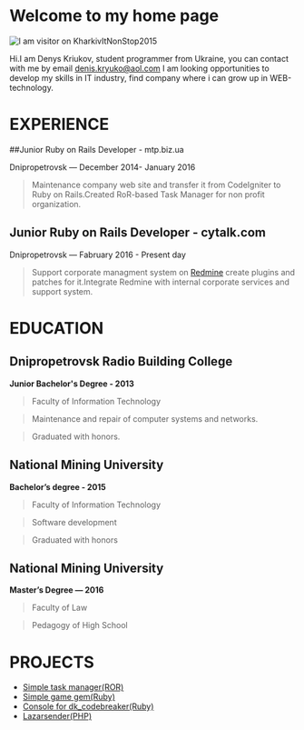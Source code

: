 # Welcome to my home page
![I am visitor on KharkivItNonStop2015](https://cloud.githubusercontent.com/assets/9421428/14539691/0fd52702-028a-11e6-912e-48f5116cdad5.jpg)

Hi.I am Denys Kriukov, student programmer from Ukraine, you can contact with me by email [denis.kryuko@aol.com](mailto:denis.kryukov@aol.com)
I am looking opportunities to develop my skills in IT industry, find company where i can grow up in WEB-technology.

# EXPERIENCE

##Junior Ruby on Rails Developer - mtp.biz.ua

Dnipropetrovsk — December 2014- January 2016

> Maintenance company web site and transfer it from CodeIgniter to Ruby on Rails.Created RoR-based Task Manager for non profit organization.

## Junior Ruby on Rails Developer - cytalk.com

Dnipropetrovsk — Fabruary 2016 - Present day

> Support corporate managment system on [Redmine](http://www.redmine.org/) create plugins and patches for it.Integrate Redmine with internal corporate services and support system.

# EDUCATION

## Dnipropetrovsk Radio Building College 
**Junior Bachelor's Degree - 2013**

> Faculty of Information Technology
                                                                                                         
> Maintenance and repair of computer systems and networks.

> Graduated with honors.

## National Mining University
**Bachelor’s degree - 2015**
                                                                                                         
> Faculty of Information Technology

> Software development

> Graduated with honors

## National Mining University
**Master’s Degree — 2016**
                                                                                                         
> Faculty of Law

> Pedagogy of High School

# PROJECTS

+ [Simple task manager(ROR)](https://github.com/DenKey/task_manager_kryukov)
+ [Simple game gem(Ruby)](https://github.com/DenKey/dk_codebreaker)
+ [Console for dk_codebreaker(Ruby)](https://github.com/DenKey/codebreaker_console)
+ [Lazarsender(PHP)](https://github.com/DenKey/lazarsender)